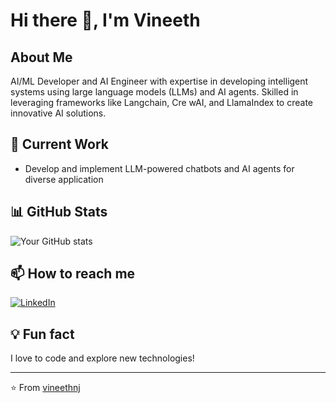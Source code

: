 # Hi there 👋, I'm Vineeth

## About Me
<!-- Add a brief introduction about yourself -->
AI/ML Developer and AI Engineer with expertise in developing intelligent systems using large
 language models (LLMs) and AI agents. Skilled in leveraging frameworks like Langchain, Cre
wAI, and LlamaIndex to create innovative AI solutions.


## 🔭 Current Work
<!-- Add what you're currently working on -->
-  Develop and implement LLM-powered chatbots and AI agents for diverse application




## 📊 GitHub Stats
![Your GitHub stats](https://github-readme-stats.vercel.app/api?username=vineethnj&show_icons=true&theme=radical)

## 📫 How to reach me
<!-- Add your social media links -->
[![LinkedIn](https://img.shields.io/badge/-LinkedIn-blue?style=flat-square&logo=LinkedIn&logoColor=white)](https://www.linkedin.com/in/vineeth-n-4237a4290/)

## 💡 Fun fact
<!-- Add a fun fact about yourself -->
I love to code and explore new technologies!

---

⭐️ From [vineethnj](https://github.com/vineethnj)
